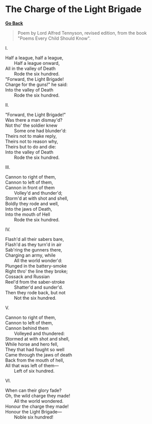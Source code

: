 # The Charge of the Light Brigade

[**Go Back**](./00-index.md)

> Poem by Lord Alfred Tennyson, revised edition, from the book "Poems Every Child Should Know".

I.

Half a league, half a league,\
&ensp;&ensp;&ensp;&ensp;Half a league onward,\
All in the valley of Death\
&ensp;&ensp;&ensp;&ensp;Rode the six hundred.\
"Forward, the Light Brigade!\
Charge for the guns!" he said:\
Into the valley of Death\
&ensp;&ensp;&ensp;&ensp;Rode the six hundred.

II.

"Forward, the Light Brigade!"\
Was there a man dismay'd?\
Not tho' the soldier knew\
&ensp;&ensp;&ensp;&ensp;Some one had blunder'd:\
Theirs not to make reply,\
Theirs not to reason why,\
Theirs but to do and die:\
Into the valley of Death\
&ensp;&ensp;&ensp;&ensp;Rode the six hundred.

III.

Cannon to right of them,\
Cannon to left of them,\
Cannon in front of them\
&ensp;&ensp;&ensp;&ensp;Volley'd and thunder'd;\
Storm'd at with shot and shell,\
Boldly they rode and well,\
Into the jaws of Death,\
Into the mouth of Hell\
&ensp;&ensp;&ensp;&ensp;Rode the six hundred.

IV.

Flash'd all their sabers bare,\
Flash'd as they turn'd in air\
Sab'ring the gunners there,\
Charging an army, while\
&ensp;&ensp;&ensp;&ensp;All the world wonder'd:\
Plunged in the battery-smoke\
Right thro' the line they broke;\
Cossack and Russian\
Reel'd from the saber-stroke\
&ensp;&ensp;&ensp;&ensp;Shatter'd and sunder'd.\
Then they rode back, but not\
&ensp;&ensp;&ensp;&ensp;Not the six hundred.

V.

Cannon to right of them,\
Cannon to left of them,\
Cannon behind them\
&ensp;&ensp;&ensp;&ensp;Volleyed and thundered:\
Stormed at with shot and shell,\
While horse and hero fell,\
They that had fought so well\
Came through the jaws of death\
Back from the mouth of hell,\
All that was left of them—\
&ensp;&ensp;&ensp;&ensp;Left of six hundred.

VI.

When can their glory fade?\
Oh, the wild charge they made!\
&ensp;&ensp;&ensp;&ensp;All the world wondered.\
Honour the charge they made!\
Honour the Light Brigade—\
&ensp;&ensp;&ensp;&ensp;Noble six hundred!
